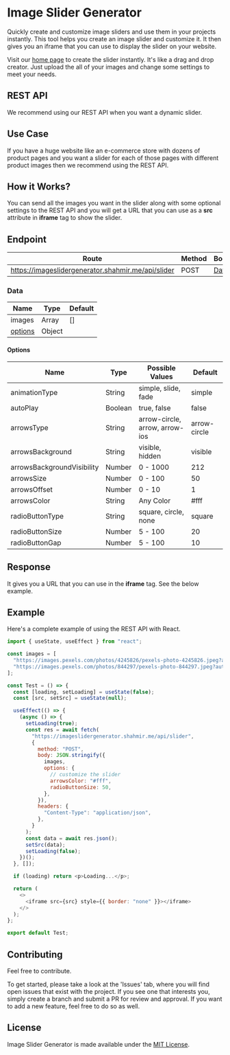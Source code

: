# Image Slider Generator

Quickly create and customize image sliders and use them in your projects instantly. This tool helps you create an image slider and customize it. It then gives you an iframe that you can use to display the slider on your website.

Visit our [home page](https://imageslidergenerator.shahmir.me/) to create the slider instantly. It's like a drag and drop creator. Just upload the all of your images and change some settings to meet your needs.

## REST API

We recommend using our REST API when you want a dynamic slider.

## Use Case

If you have a huge website like an e-commerce store with dozens of product pages and you want a slider for each of those pages with different product images then we recommend using the REST API.

## How it Works?

You can send all the images you want in the slider along with some optional settings to the REST API and you will get a URL that you can use as a **src** attribute in **iframe** tag to show the slider.

## Endpoint

| Route                                              | Method | Body          |
| -------------------------------------------------- | ------ | ------------- |
| https://imageslidergenerator.shahmir.me/api/slider | POST   | [Data](#data) |

### Data

| Name                | Type   | Default |
| ------------------- | ------ | ------- |
| images              | Array  | []      |
| [options](#options) | Object |         |

#### Options

| Name                       | Type    | Possible Values                | Default      |
| -------------------------- | ------- | ------------------------------ | ------------ |
| animationType              | String  | simple, slide, fade            | simple       |
| autoPlay                   | Boolean | true, false                    | false        |
| arrowsType                 | String  | arrow-circle, arrow, arrow-ios | arrow-circle |
| arrowsBackground           | String  | visible, hidden                | visible      |
| arrowsBackgroundVisibility | Number  | 0 - 1000                       | 212          |
| arrowsSize                 | Number  | 0 - 100                        | 50           |
| arrowsOffset               | Number  | 0 - 10                         | 1            |
| arrowsColor                | String  | Any Color                      | #fff         |
| radioButtonType            | String  | square, circle, none           | square       |
| radioButtonSize            | Number  | 5 - 100                        | 20           |
| radioButtonGap             | Number  | 5 - 100                        | 10           |

## Response

It gives you a URL that you can use in the **iframe** tag. See the below example.

## Example

Here's a complete example of using the REST API with React.

```javascript
import { useState, useEffect } from "react";

const images = [
  "https://images.pexels.com/photos/4245826/pexels-photo-4245826.jpeg?auto=compress&cs=tinysrgb&w=600",
  "https://images.pexels.com/photos/844297/pexels-photo-844297.jpeg?auto=compress&cs=tinysrgb&w=600",
];

const Test = () => {
  const [loading, setLoading] = useState(false);
  const [src, setSrc] = useState(null);

  useEffect(() => {
    (async () => {
      setLoading(true);
      const res = await fetch(
        "https://imageslidergenerator.shahmir.me/api/slider",
        {
          method: "POST",
          body: JSON.stringify({
            images,
            options: {
              // customize the slider
              arrowsColor: "#fff",
              radioButtonSize: 50,
            },
          }),
          headers: {
            "Content-Type": "application/json",
          },
        }
      );
      const data = await res.json();
      setSrc(data);
      setLoading(false);
    })();
  }, []);

  if (loading) return <p>Loading...</p>;

  return (
    <>
      <iframe src={src} style={{ border: "none" }}></iframe>
    </>
  );
};

export default Test;
```

## Contributing

Feel free to contribute.

To get started, please take a look at the 'Issues' tab, where you will find open issues that exist with the project. If you see one that interests you, simply create a branch and submit a PR for review and approval. If you want to add a new feature, feel free to do so as well.

## License

Image Slider Generator is made available under the [MIT License](https://choosealicense.com/licenses/mit/).
